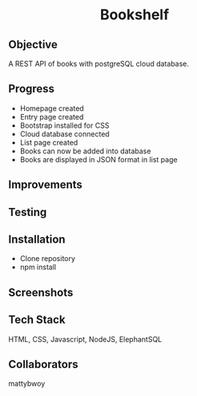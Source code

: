 <h1 align="center">

Bookshelf

</h1>

## Objective
A REST API of books with postgreSQL cloud database.


## Progress
- Homepage created
- Entry page created
- Bootstrap installed for CSS
- Cloud database connected 
- List page created
- Books can now be added into database
- Books are displayed in JSON format in list page

## Improvements

## Testing

## Installation
- Clone repository
- npm install

## Screenshots

## Tech Stack
HTML, CSS, Javascript, NodeJS, ElephantSQL

## Collaborators
mattybwoy